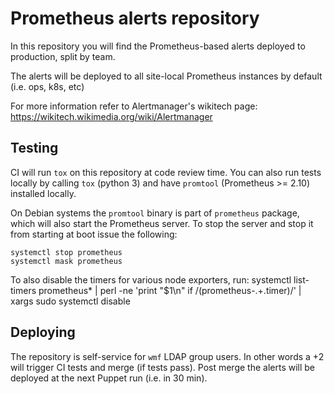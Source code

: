 Prometheus alerts repository
====

In this repository you will find the Prometheus-based alerts deployed to production, split by team.

The alerts will be deployed to all site-local Prometheus instances by default (i.e. ops, k8s, etc)

For more information refer to Alertmanager's wikitech page: https://wikitech.wikimedia.org/wiki/Alertmanager

Testing
----
CI will run `tox` on this repository at code review time. You can also run tests locally by calling `tox` (python 3) and have `promtool` (Prometheus >= 2.10) installed locally.

On Debian systems the `promtool` binary is part of `prometheus` package, which will also start the Prometheus server. To stop the server and stop it from starting at boot issue the following:

    systemctl stop prometheus
    systemctl mask prometheus

To also disable the timers for various node exporters, run:
    systemctl list-timers prometheus* | perl -ne 'print "$1\n" if /(prometheus-.+\.timer)/' | \
        xargs sudo systemctl disable


Deploying
----
The repository is self-service for `wmf` LDAP group users. In other words a +2
will trigger CI tests and merge (if tests pass). Post merge the alerts will be
deployed at the next Puppet run (i.e. in 30 min).
